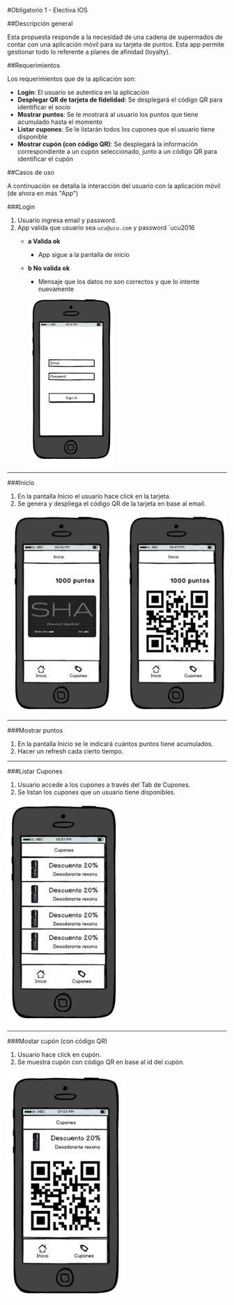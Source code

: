 #Obligatorio 1 - Electiva IOS

##Descripción general

Esta propuesta responde a la necesidad de una cadena de supermados de contar con una aplicación móvil para su tarjeta de puntos. Esta app permite gestionar todo lo referente a planes de afinidad (loyalty).

##Requerimientos

Los requerimientos que de la aplicación son:

- **Login**: El usuario se autentica en la aplicación
- **Desplegar QR de tarjeta de fidelidad**: Se desplegará el código QR para identificar el
socio
- **Mostrar puntos**: Se le mostrará al usuario los puntos que tiene acumulado hasta el
momento
- **Listar cupones**: Se le listarán todos los cupones que el usuario tiene disponible
- **Mostrar cupón (con código QR)**: Se desplegará la información correspondiente a un
cupón seleccionado, junto a un código QR para identificar el cupón

##Casos de uso

A continuación se detalla la interacción del usuario con la aplicación móvil (de ahora en más "App")

###Login

1. Usuario ingresa e­mail y password.
2. App valida que usuario sea `ucu@ucu.com` y password `ucu2016
	- **a Valida ok**
		- App sigue a la pantalla de inicio
	- **b No valida ok**
		- Mensaje que los datos no son correctos y que lo intente nuevamente
		
		![Img-1](images/img-1.png)
	
---

###Inicio

1.  En la pantalla Inicio el usuario hace click en la tarjeta.
2. Se genera y despliega el código QR de la tarjeta en base al email.

![Img-2](images/img-2.png)

---

###Mostrar puntos

1. En la pantalla Inicio se le indicará cuántos puntos tiene acumulados.
2. Hacer un refresh cada cierto tiempo.

---

###Listar Cupones

1. Usuario accede a los cupones a través del Tab de Cupones.
2. Se listan los cupones que un usuario tiene disponibles.

![Img-3](images/img-3.png)

---

###Mostar cupón (con código QR)

1. Usuario hace click en cupón.
2. Se muestra cupón con código QR en base al id del cupón. 

![Img-4](images/img-4.png)